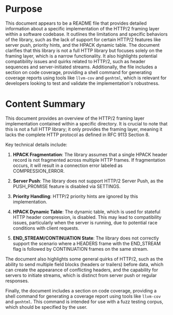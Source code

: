 # Purpose
This document appears to be a README file that provides detailed information about a specific implementation of the HTTP/2 framing layer within a software codebase. It outlines the limitations and specific behaviors of the library, such as the lack of support for certain HTTP/2 features like server push, priority hints, and the HPACK dynamic table. The document clarifies that this library is not a full HTTP library but focuses solely on the framing layer, which is a narrow functionality. It also highlights potential compatibility issues and quirks related to HTTP/2, such as header sequences and server-initiated streams. Additionally, the file includes a section on code coverage, providing a shell command for generating coverage reports using tools like `llvm-cov` and `genhtml`, which is relevant for developers looking to test and validate the implementation's robustness.
# Content Summary
This document provides an overview of the HTTP/2 framing layer implementation contained within a specific directory. It is crucial to note that this is not a full HTTP library; it only provides the framing layer, meaning it lacks the complete HTTP protocol as defined in RFC 9113 Section 8.

Key technical details include:

1. **HPACK Fragmentation**: The library assumes that a single HPACK header record is not fragmented across multiple HTTP frames. If fragmentation occurs, it will result in a connection error labeled as COMPRESSION_ERROR.

2. **Server Push**: The library does not support HTTP/2 Server Push, as the PUSH_PROMISE feature is disabled via SETTINGS.

3. **Priority Handling**: HTTP/2 priority hints are ignored by this implementation.

4. **HPACK Dynamic Table**: The dynamic table, which is used for stateful HTTP header compression, is disabled. This may lead to compatibility issues, particularly when the server is running, due to potential race conditions with client requests.

5. **END_STREAM/CONTINUATION State**: The library does not correctly support the scenario where a HEADERS frame with the END_STREAM flag is followed by CONTINUATION frames on the same stream.

The document also highlights some general quirks of HTTP/2, such as the ability to send multiple field blocks (headers or trailers) before data, which can create the appearance of conflicting headers, and the capability for servers to initiate streams, which is distinct from server push or regular responses.

Finally, the document includes a section on code coverage, providing a shell command for generating a coverage report using tools like `llvm-cov` and `genhtml`. This command is intended for use with a fuzz testing corpus, which should be specified by the user.
